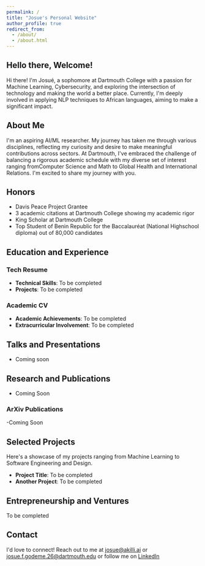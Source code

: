 ```yaml
---
permalink: /
title: "Josue's Personal Website"
author_profile: true
redirect_from: 
  - /about/
  - /about.html
---
```


## Hello there, Welcome!

Hi there! I'm Josué, a sophomore at Dartmouth College with a passion for Machine Learning, Cybersecurity, and exploring the intersection of technology and making the world a better place. Currently, I'm deeply involved in applying NLP techniques to African languages, aiming to make a significant impact.

## About Me

I'm an aspiring AI/ML researcher. My journey has taken me through various disciplines, reflecting my curiosity and desire to make meaningful contributions across sectors. At Dartmouth, I've embraced the challenge of balancing a rigorous academic schedule with my diverse set of interest ranging fromComputer Science and Math to Global Health and International Relations. I'm excited to share my journey with you.

## Honors
- Davis Peace Project Grantee
- 3 academic citations at Dartmouth College showing my academic rigor
- King Scholar at Dartmouth College
- Top Student of Benin Republic for the Baccalauréat (National Highschool diploma) out of 80,000 candidates

## Education and Experience

### Tech Resume

- **Technical Skills**: To be completed
- **Projects**: To be completed

### Academic CV

- **Academic Achievements**: To be completed
- **Extracurricular Involvement**: To be completed

## Talks and Presentations
- Coming soon
## Research and Publications
- Coming Soon
### ArXiv Publications
-Coming Soon


## Selected Projects

Here's a showcase of my projects ranging from Machine Learning to Software Engineering and Design.

- **Project Title**: To be completed
- **Another Project**: To be completed

## Entrepreneurship and Ventures

To be completed

## Contact

I'd love to connect! Reach out to me at [josue@akilli.ai](mailto:josue@akilli.ai) or [josue.f.godeme.26@dartmouth.edu](mailto:josue.f.godeme.26@dartmouth.edu) or follow me on [LinkedIn](https://www.linkedin.com/in/josue-f-godeme-58abb2196/)


